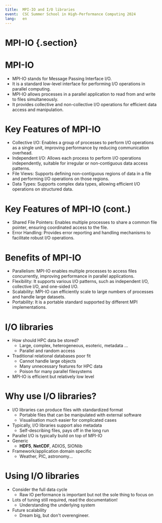 ```yaml
---
title:  MPI-IO and I/O libraries
event:  CSC Summer School in High-Performance Computing 2024
lang:   en
---
```


# MPI-IO {.section}

# MPI-IO

- MPI-IO stands for Message Passing Interface I/O.
- It is a standard low-level interface for performing I/O operations in parallel computing.
- MPI-IO allows processes in a parallel application to read from and write to files simultaneously.
- It provides collective and non-collective I/O operations for efficient data access and manipulation.

# Key Features of MPI-IO

- Collective I/O: Enables a group of processes to perform I/O operations as a single unit, improving performance by reducing communication overhead.
- Independent I/O: Allows each process to perform I/O operations independently, suitable for irregular or non-contiguous data access patterns.
- File Views: Supports defining non-contiguous regions of data in a file and performing I/O operations on those regions.
- Data Types: Supports complex data types, allowing efficient I/O operations on structured data.

# Key Features of MPI-IO (cont.)

- Shared File Pointers: Enables multiple processes to share a common file pointer, ensuring coordinated access to the file.
- Error Handling: Provides error reporting and handling mechanisms to facilitate robust I/O operations.

# Benefits of MPI-IO

- Parallelism: MPI-IO enables multiple processes to access files concurrently, improving performance in parallel applications.
- Flexibility: It supports various I/O patterns, such as independent I/O, collective I/O, and one-sided I/O.
- Scalability: MPI-IO can efficiently scale to large numbers of processes and handle large datasets.
- Portability: It is a portable standard supported by different MPI implementations.

# I/O libraries

- How should HPC data be stored?
    - Large, complex, heterogeneous, esoteric, metadata ...
    - Parallel and random access
- Traditional relational databases poor fit
    - Cannot handle large objects
    - Many unnecessary features for HPC data
    - Poison for many parallel filesystems
- MPI-IO is efficient but relatively low level

# Why use I/O libraries?

- I/O libraries can produce files with standardized format
    - Portable files that can be manipulated with external software
    - Visualisation much easier for complicated cases
- Typically, I/O libraries support also metadata
    - Self-describing files, pays off in the long run
- Parallel I/O is typically build on top of MPI-IO
- Generic
    - **HDF5**, **NetCDF**, ADIOS, SIONlib
- Framework/application domain specific
    - Weather, PIC, astronomy...

# Using I/O libraries

- Consider the full data cycle
    - Raw IO performance is important but not the sole thing to focus on
- Lots of tuning still required, read the documentation!
    - Understanding the underlying system
- Future scalability
    - Dream big, but don't overengineer.
